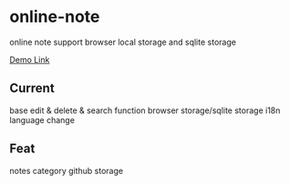 # online-note
online note support browser local storage and sqlite storage

[Demo Link](http://hk.7d7d.fun)

## Current
base edit & delete & search function
browser storage/sqlite storage
i18n language change

## Feat
notes category
github storage
